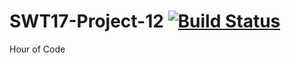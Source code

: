 # SWT17-Project-12 [![Build Status](https://travis-ci.org/HPI-SWA-Teaching/SWT17-Project-12.svg?branch=master)](https://travis-ci.org/HPI-SWA-Teaching/SWT17-Project-12)
Hour of Code
